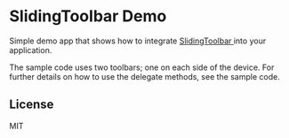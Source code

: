 # SlidingToolbar Demo
Simple demo app that shows how to integrate [SlidingToolbar ](https://github.com/hakkabon/SlidingToolbar) into your application.

The sample code uses two toolbars; one on each side of the device. For further details on how to use the delegate methods, see the sample code.  

## License
MIT
